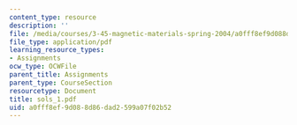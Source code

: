 ```yaml
---
content_type: resource
description: ''
file: /media/courses/3-45-magnetic-materials-spring-2004/a0fff8ef9d088d86dad2599a07f02b52_sols_1.pdf
file_type: application/pdf
learning_resource_types:
- Assignments
ocw_type: OCWFile
parent_title: Assignments
parent_type: CourseSection
resourcetype: Document
title: sols_1.pdf
uid: a0fff8ef-9d08-8d86-dad2-599a07f02b52
---
```

